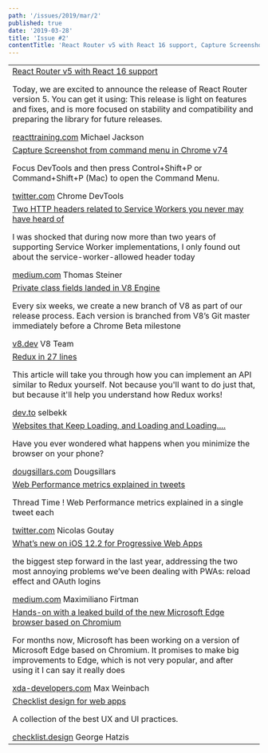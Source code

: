 ```yaml
---
path: '/issues/2019/mar/2'
published: true
date: '2019-03-28'
title: 'Issue #2'
contentTitle: 'React Router v5 with React 16 support, Capture Screenshot from command menu in Chrome v74, Private class fields landed in V8 Engine.'
---
```


<center>
  <table
    align="center"
    border="0"
    cellspacing="0"
    width="100%"
    height="100%"
    cellpadding="0"
  >
    <tbody>
      <tr>
        <td>
          <div class="issue__content">
            <a
              href="https://reacttraining.com/blog/react-router-v5/"
              target="_blank"
              rel="noopener noreferrer"
            >
              <span class="issue__content-title"
                >React Router v5 with React 16 support</span
              >
            </a>
            <p class="issue__content-desc">
              Today, we are excited to announce the release
              of React Router version 5. You can get it
              using: This release is light on features and
              fixes, and is more focused on stability and
              compatibility and preparing the library for
              future releases.
            </p>
            <div class="issue__content-info">
              <a
                href="https://reacttraining.com"
                target="_blank"
                rel="noopener noreferrer"
                >reacttraining.com</a
              >
              <span>Michael Jackson</span>
            </div>
          </div>
        </td>
      </tr>
      <tr>
        <td>
          <div class="issue__content">
            <a
              href="https://twitter.com/ChromeDevTools/status/1108443093865422848"
              target="_blank"
              rel="noopener noreferrer"
            >
              <span class="issue__content-title"
                >Capture Screenshot from command menu in
                Chrome v74</span
              >
            </a>
            <p class="issue__content-desc">
              Focus DevTools and then press Control+Shift+P
              or Command+Shift+P (Mac) to open the Command
              Menu.
            </p>
            <div class="issue__content-info">
              <a
                href="https://twitter.com/ChromeDevTools/status/1108443093865422848"
                target="_blank"
                rel="noopener noreferrer"
                >twitter.com</a
              >
              <span>Chrome DevTools</span>
            </div>
          </div>
        </td>
      </tr>
      <tr>
        <td>
          <div class="issue__content">
            <a
              href="https://medium.com/dev-channel/two-http-headers-related-to-service-workers-you-never-may-have-heard-of-c8862f76cc60"
              target="_blank"
              rel="noopener noreferrer"
            >
              <span class="issue__content-title"
                >Two HTTP headers related to Service Workers
                you never may have heard of</span
              >
            </a>
            <p class="issue__content-desc">
              I was shocked that during now more than two
              years of supporting Service Worker
              implementations, I only found out about the
              service-worker-allowed header today
            </p>
            <div class="issue__content-info">
              <a
                href="https://medium.com"
                target="_blank"
                rel="noopener noreferrer"
                >medium.com</a
              >
              <span>Thomas Steiner</span>
            </div>
          </div>
        </td>
      </tr>
      <tr>
        <td>
          <div class="issue__content">
            <a
              href="https://v8.dev/blog/v8-release-74"
              target="_blank"
              rel="noopener noreferrer"
            >
              <span class="issue__content-title"
                >Private class fields landed in V8
                Engine</span
              >
            </a>
            <p class="issue__content-desc">
              Every six weeks, we create a new branch of V8
              as part of our release process. Each version
              is branched from V8’s Git master immediately
              before a Chrome Beta milestone
            </p>
            <div class="issue__content-info">
              <a
                href="https://v8.dev"
                target="_blank"
                rel="noopener noreferrer"
                >v8.dev</a
              >
              <span>V8 Team</span>
            </div>
          </div>
        </td>
      </tr>
      <tr>
        <td>
          <div class="issue__content">
            <a
              href="https://dev.to/selbekk/redux-in-27-lines-2i92"
              target="_blank"
              rel="noopener noreferrer"
            >
              <span class="issue__content-title"
                >Redux in 27 lines</span
              >
            </a>
            <p class="issue__content-desc">
              This article will take you through how you can
              implement an API similar to Redux yourself.
              Not because you'll want to do just that, but
              because it'll help you understand how Redux
              works!
            </p>
            <div class="issue__content-info">
              <a
                href="https://dev.to"
                target="_blank"
                rel="noopener noreferrer"
                >dev.to</a
              >
              <span>selbekk</span>
            </div>
          </div>
        </td>
      </tr>
      <tr>
        <td>
          <div class="issue__content">
            <a
              href="https://dougsillars.com/2019/03/22/websites-that-keep-loading-and-loading-and-loading/"
              target="_blank"
              rel="noopener noreferrer"
            >
              <span class="issue__content-title"
                >Websites that Keep Loading, and Loading and
                Loading….</span
              >
            </a>
            <p class="issue__content-desc">
              Have you ever wondered what happens when you
              minimize the browser on your phone?
            </p>
            <div class="issue__content-info">
              <a
                href="https://dougsillars.com"
                target="_blank"
                rel="noopener noreferrer"
                >dougsillars.com</a
              >
              <span>Dougsillars</span>
            </div>
          </div>
        </td>
      </tr>
      <tr>
        <td>
          <div class="issue__content">
            <a
              href="https://twitter.com/Phacks/status/1110161414025555968"
              target="_blank"
              rel="noopener noreferrer"
            >
              <span class="issue__content-title"
                >Web Performance metrics explained in
                tweets</span
              >
            </a>
            <p class="issue__content-desc">
              Thread Time ! Web Performance metrics
              explained in a single tweet each
            </p>
            <div class="issue__content-info">
              <a
                href="https://twitter.com"
                target="_blank"
                rel="noopener noreferrer"
                >twitter.com</a
              >
              <span>Nicolas Goutay</span>
            </div>
          </div>
        </td>
      </tr>
      <tr>
        <td>
          <div class="issue__content">
            <a
              href="https://medium.com/@firt/whats-new-on-ios-12-2-for-progressive-web-apps-75c348f8e945"
              target="_blank"
              rel="noopener noreferrer"
            >
              <span class="issue__content-title"
                >What’s new on iOS 12.2 for Progressive Web
                Apps</span
              >
            </a>
            <p class="issue__content-desc">
              the biggest step forward in the last year,
              addressing the two most annoying problems
              we’ve been dealing with PWAs: reload effect
              and OAuth logins
            </p>
            <div class="issue__content-info">
              <a
                href="https://medium.com"
                target="_blank"
                rel="noopener noreferrer"
                >medium.com</a
              >
              <span>Maximiliano Firtman</span>
            </div>
          </div>
        </td>
      </tr>
      <tr>
        <td>
          <div class="issue__content">
            <a
              href="https://www.xda-developers.com/hands-on-microsoft-edge-chromium-leaked"
              target="_blank"
              rel="noopener noreferrer"
            >
              <span class="issue__content-title"
                >Hands-on with a leaked build of the new
                Microsoft Edge browser based on
                Chromium</span
              >
            </a>
            <p class="issue__content-desc">
              For months now, Microsoft has been working on
              a version of Microsoft Edge based on Chromium.
              It promises to make big improvements to Edge,
              which is not very popular, and after using it
              I can say it really does
            </p>
            <div class="issue__content-info">
              <a
                href="https://xda-developers.com"
                target="_blank"
                rel="noopener noreferrer"
                >xda-developers.com</a
              >
              <span>Max Weinbach</span>
            </div>
          </div>
        </td>
      </tr>
      <tr>
        <td>
          <div class="issue__content">
            <a
              href="https://www.checklist.design/"
              target="_blank"
              rel="noopener noreferrer"
            >
              <span class="issue__content-title"
                >Checklist design for web apps</span
              >
            </a>
            <p class="issue__content-desc">
              A collection of the best UX and UI practices.
            </p>
            <div class="issue__content-info">
              <a
                href="https://checklist.design/"
                target="_blank"
                rel="noopener noreferrer"
                >checklist.design</a
              >
              <span>George Hatzis</span>
            </div>
          </div>
        </td>
      </tr>
    </tbody>
  </table>
</center>
